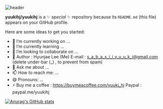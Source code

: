 ![header](https://capsule-render.vercel.app/api?type=waving&height=300&color=gradient&text=WELCOME%20TO%20YUUKI%27S%20WORLD&fontAlign=50&fontSize=50)


**yuukihj/yuukihj** is a ✨ _special_ ✨ repository because its `README.md` (this file) appears on your GitHub profile.

Here are some ideas to get you started:

- 🔭 I’m currently working on ...
- 🌱 I’m currently learning ...
- 👯 I’m looking to collaborate on ...
- 🤔 Author : Hyunjae Lee (Me) E-mail : s_a_b_a_s_i_i_y_u_u_k_i@gmail.com (delete under-bar (_) , to prevent from spam)
- 💬 Ask me about ...
- 📫 How to reach me: ...
- 😄 Pronouns: ...
- ⚡ Buy me a coffee : https://buymeacoffee.com/yuuki_hj Paypal : paypal.me/yuukihj

[![Anurag's GitHub stats](https://github-readme-stats.vercel.app/api?username=yuukihj)](https://github.com/anuraghazra/github-readme-stats)
